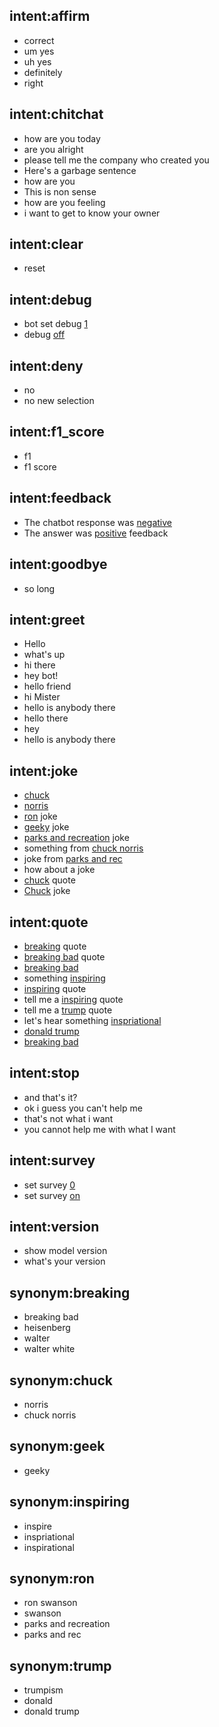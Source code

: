 ## intent:affirm
- correct
- um yes
- uh yes
- definitely
- right

## intent:chitchat
- how are you today
- are you alright
- please tell me the company who created you
- Here's a garbage sentence
- how are you
- This is non sense
- how are you feeling
- i want to get to know your owner

## intent:clear
- reset

## intent:debug
- bot set debug [1](debug)
- debug [off](debug)

## intent:deny
- no
- no new selection

## intent:f1_score
- f1
- f1 score

## intent:feedback
- The chatbot response was [negative](feedback)
- The answer was [positive](feedback) feedback

## intent:goodbye
- so long

## intent:greet
- Hello
- what's up
- hi there
- hey bot!
- hello friend
- hi Mister
- hello is anybody there
- hello there
- hey
- hello is anybody there

## intent:joke
- [chuck](joke_type)
- [norris](joke_type:chuck)
- [ron](joke_type) joke
- [geeky](joke_type:geek) joke
- [parks and recreation](joke_type:ron) joke
- something from [chuck norris](joke_type:chuck)
- joke from [parks and rec](joke_type:ron)
- how about a joke
- [chuck](joke_type:chuck) quote
- [Chuck](joke_type:chuck) joke

## intent:quote
- [breaking](quote_type) quote
- [breaking bad](quote_type:breaking) quote
- [breaking bad](quote_type:breaking)
- something [inspiring](quote_type)
- [inspiring](quote_type) quote
- tell me a [inspiring](quote_type) quote
- tell me a [trump](quote_type) quote
- let's hear something [inspriational](quote_type:inspiring)
- [donald trump](quote_type:trump)
- [breaking bad](joke_type:breaking)

## intent:stop
- and that's it?
- ok i guess you can't help me
- that's not what i want
- you cannot help me with what I want

## intent:survey
- set survey [0](survey)
- set survey [on](survey)

## intent:version
- show model version
- what's your version

## synonym:breaking
- breaking bad
- heisenberg
- walter
- walter white

## synonym:chuck
- norris
- chuck norris

## synonym:geek
- geeky

## synonym:inspiring
- inspire
- inspriational
- inspirational

## synonym:ron
- ron swanson
- swanson
- parks and recreation
- parks and rec

## synonym:trump
- trumpism
- donald
- donald trump

